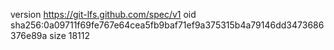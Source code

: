 version https://git-lfs.github.com/spec/v1
oid sha256:0a09711f69fe767e64cea5fb9baf71ef9a375315b4a79146dd3473686376e89a
size 18112
